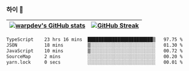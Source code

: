 
### 하이 👋
[![warpdev's GitHub stats](https://github-readme-stats.vercel.app/api?username=warpdev&show_icons=true&theme=vue-dark)](#) |[![GitHub Streak](https://github-readme-streak-stats.herokuapp.com/?user=warpdev&theme=dark)](#)
--- | --- |
<!--START_SECTION:waka-->

```txt
TypeScript    23 hrs 16 mins  ████████████████████████▒   97.75 %
JSON          18 mins         ▒░░░░░░░░░░░░░░░░░░░░░░░░   01.30 %
JavaScript    10 mins         ▒░░░░░░░░░░░░░░░░░░░░░░░░   00.72 %
SourceMap     2 mins          ░░░░░░░░░░░░░░░░░░░░░░░░░   00.20 %
yarn.lock     0 secs          ░░░░░░░░░░░░░░░░░░░░░░░░░   00.01 %
```

<!--END_SECTION:waka-->

<!--
**warpdev/warpdev** is a ✨ _special_ ✨ repository because its `README.md` (this file) appears on your GitHub profile.

Here are some ideas to get you started:

- 🔭 I’m currently working on ...
- 🌱 I’m currently learning ...
- 👯 I’m looking to collaborate on ...
- 🤔 I’m looking for help with ...
- 💬 Ask me about ...
- 📫 How to reach me: ...
- 😄 Pronouns: ...
- ⚡ Fun fact: ...
-->
